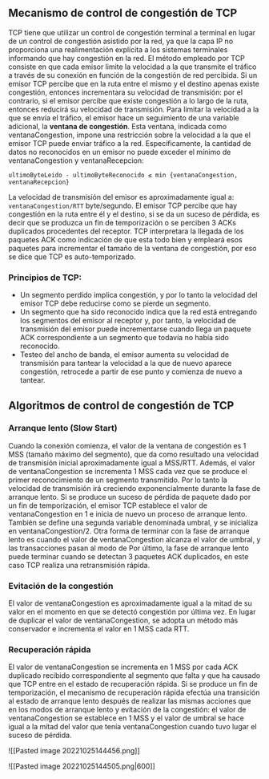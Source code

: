 ## Mecanismo de control de congestión de TCP

TCP tiene que utilizar un control de congestión terminal a terminal en lugar de un control de congestión asistido por la red, ya que la capa IP no proporciona una realimentación explícita a los sistemas terminales informando que hay congestión en la red.
El método empleado por TCP consiste en que cada emisor limite la velocidad a la que transmite el tráfico a través de su conexión en función de la congestión de red percibida. Si un emisor TCP percibe que en la ruta entre el mismo y el destino apenas existe congestión,
entonces incrementara su velocidad de transmisión: por el contrario, si el emisor percibe que existe congestión a lo largo de la ruta, entonces reducirá su velocidad de transmisión.
Para limitar la velocidad a la que se envía el tráfico, el emisor hace un seguimiento de una variable adicional, la **ventana de congestión**. Esta ventana, indicada como ventanaCongestion, impone una restricción sobre la velocidad a la que el emisor TCP puede enviar tráfico a la red. Específicamente, la cantidad de datos no reconocidos en un emisor no puede exceder el mínimo de ventanaCongestion y ventanaRecepcion: 

`ultimoByteLeido - ultimoByteReconocido ≤ min {ventanaCongestion, ventanaRecepcion}`

La velocidad de transmisión del emisor es aproximadamente igual a:
`ventanaCongestion/RTT` byte/segundo.
El emisor TCP percibe que hay congestión en la ruta entre él y el destino, si se da un suceso de pérdida, es decir que se produzca un fin de temporización o se perciben 3 ACKs duplicados procedentes del receptor.
TCP interpretara la llegada de los paquetes ACK como indicación de que esta todo bien y empleará esos paquetes para incrementar el tamaño de la ventana de congestión, por eso se dice que TCP es auto-temporizado.

### Principios de TCP:
- Un segmento perdido implica congestión, y por lo tanto la velocidad del emisor TCP debe reducirse como se pierde un segmento.
- Un segmento que ha sido reconocido indica que la red está entregando los segmentos del emisor al receptor y, por tanto, la velocidad de transmisión del emisor puede incrementarse cuando llega un paquete ACK correspondiente a un segmento que todavía no había sido reconocido.
- Testeo del ancho de banda, el emisor aumenta su velocidad de transmisión para tantear la velocidad a la que de nuevo aparece congestión, retrocede a partir de ese punto y comienza de nuevo a tantear.


## Algoritmos de control de congestión de TCP

### Arranque lento (Slow Start)

Cuando la conexión comienza, el valor de la ventana de congestión es 1 MSS (tamaño máximo del segmento), que da como resultado una velocidad de transmisión inicial aproximadamente igual a MSS/RTT.
Además, el valor de ventanaCongestion se incrementa 1 MSS cada vez que se produce el primer reconocimiento de un segmento transmitido. Por lo tanto la velocidad de transmisión irá creciendo exponencialmente durante la fase de arranque lento.
Si se produce un suceso de pérdida de paquete dado por un fin de temporización, el emisor TCP establece el valor de ventanaCongestion en 1 e inicia de nuevo un proceso de arranque lento. También se define una segunda variable denominada umbral, y se inicializa en ventanaCongestion/2.
Otra forma de terminar con la fase de arranque lento es cuando el valor de ventanaCongestion alcanza el valor de umbral, y las transacciones pasan al modo de Por último, la fase de arranque lento puede terminar cuando se detectan 3 paquetes ACK duplicados, en este caso TCP realiza una retransmisión rápida.

### Evitación de la congestión

El valor de ventanaCongestion es aproximadamente igual a la mitad de su valor en el momento en que se detectó congestión por última vez. En lugar de duplicar el valor de ventanaCongestion, se adopta un método más conservador e incrementa el valor en 1 MSS cada RTT.

### Recuperación rápida

El valor de ventanaCongestion se incrementa en 1 MSS por cada ACK duplicado recibido correspondiente al segmento que falta y que ha causado que TCP entre en el estado de recuperación rápida.
Si se produce un fin de temporización, el mecanismo de recuperación rápida efectúa una transición al estado de arranque lento después de realizar las mismas acciones que en los modos de arranque lento y evitación de la congestión: el valor de ventanaCongestion se establece en 1 MSS y el valor de umbral se hace igual a la mitad del valor que tenía ventanaCongestion cuando tuvo lugar el suceso de pérdida.

![[Pasted image 20221025144456.png]]

![[Pasted image 20221025144505.png|600]]